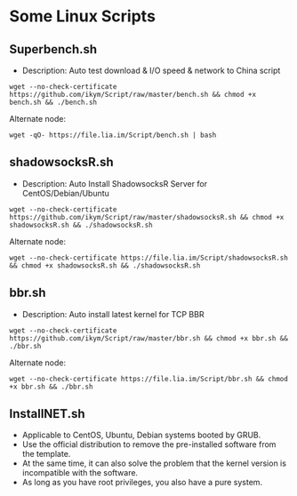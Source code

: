 # Some Linux Scripts

## Superbench.sh
- Description: Auto test download & I/O speed & network to China script

```
wget --no-check-certificate https://github.com/ikym/Script/raw/master/bench.sh && chmod +x bench.sh && ./bench.sh
```

Alternate node:

```
wget -qO- https://file.lia.im/Script/bench.sh | bash
```

## shadowsocksR.sh
- Description: Auto Install ShadowsocksR Server for CentOS/Debian/Ubuntu

```
wget --no-check-certificate https://github.com/ikym/Script/raw/master/shadowsocksR.sh && chmod +x shadowsocksR.sh && ./shadowsocksR.sh
```

Alternate node:

```
wget --no-check-certificate https://file.lia.im/Script/shadowsocksR.sh && chmod +x shadowsocksR.sh && ./shadowsocksR.sh
```

## bbr.sh
- Description: Auto install latest kernel for TCP BBR

```
wget --no-check-certificate https://github.com/ikym/Script/raw/master/bbr.sh && chmod +x bbr.sh && ./bbr.sh
```

Alternate node:

```
wget --no-check-certificate https://file.lia.im/Script/bbr.sh && chmod +x bbr.sh && ./bbr.sh
```

## InstallNET.sh

 - Applicable to CentOS, Ubuntu, Debian systems booted by GRUB.
 - Use the official distribution to remove the pre-installed software from the template.
 - At the same time, it can also solve the problem that the kernel version is incompatible with the software.
 - As long as you have root privileges, you also have a pure system.

